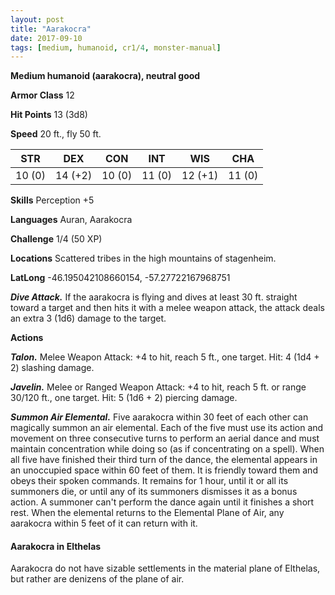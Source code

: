 ```yaml
---
layout: post
title: "Aarakocra"
date: 2017-09-10
tags: [medium, humanoid, cr1/4, monster-manual]
---
```


**Medium humanoid (aarakocra), neutral good**

**Armor Class** 12

**Hit Points** 13 (3d8)

**Speed** 20 ft., fly 50 ft.

|   STR   |   DEX   |   CON   |   INT   |   WIS   |   CHA   |
|:-----:|:-----:|:-----:|:-----:|:-----:|:-----:|
| 10 (0) | 14 (+2) | 10 (0) | 11 (0) | 12 (+1) | 11 (0) |

**Skills** Perception +5

**Languages** Auran, Aarakocra

**Challenge** 1/4 (50 XP)

**Locations** Scattered tribes in the high mountains of stagenheim.

**LatLong** -46.195042108660154, -57.27722167968751

***Dive Attack.*** If the aarakocra is flying and dives at least 30 ft. straight toward a target and then hits it with a melee weapon attack, the attack deals an extra 3 (1d6) damage to the target.

**Actions**

***Talon.*** Melee Weapon Attack: +4 to hit, reach 5 ft., one target. Hit: 4 (1d4 + 2) slashing damage.

***Javelin.*** Melee or Ranged Weapon Attack: +4 to hit, reach 5 ft. or range 30/120 ft., one target. Hit: 5 (1d6 + 2) piercing damage.

***Summon Air Elemental.*** Five aarakocra within 30 feet of each other can magically summon an air elemental. Each of the five must use its action and movement on three consecutive turns to perform an aerial dance and must maintain concentration while doing so (as if concentrating on a spell). When all five have finished their third turn of the dance, the elemental appears in an unoccupied space within 60 feet of them. It is friendly toward them and obeys their spoken commands. It remains for 1 hour, until it or all its summoners die, or until any of its summoners dismisses it as a bonus action. A summoner can't perform the dance again until it finishes a short rest. When the elemental returns to the Elemental Plane of Air, any aarakocra within 5 feet of it can return with it.

#### Aarakocra in Elthelas
Aarakocra do not have sizable settlements in the material plane of Elthelas, but rather are denizens of the plane of air.